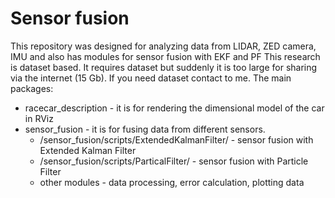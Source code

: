 # Sensor fusion
This repository was designed for analyzing data from LIDAR, ZED camera, IMU and also has modules for sensor fusion with EKF and PF
This research is dataset based. It requires dataset but suddenly it is too large for sharing via the internet (15 Gb). If you need dataset contact to me. 
The main packages:
- racecar_description - it is for rendering the dimensional model of the car in RViz
- sensor_fusion - it is for fusing data from different sensors.
    - /sensor_fusion/scripts/ExtendedKalmanFilter/ - sensor fusion with Extended Kalman Filter
    - /sensor_fusion/scripts/ParticalFilter/ - sensor fusion with Particle Filter
    - other modules - data processing, error calculation, plotting data
